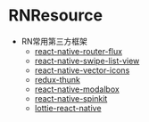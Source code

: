 # RNResource

<ul>
  <li>RN常用第三方框架
    <ul>
      <li><a href="https://github.com/aksonov/react-native-router-flux">react-native-router-flux</a></li>
      <li><a href="https://github.com/jemise111/react-native-swipe-list-view">react-native-swipe-list-view</a></li>
      <li><a href="https://github.com/oblador/react-native-vector-icons">react-native-vector-icons</a></li>
      <li><a href="https://github.com/gaearon/redux-thunk">redux-thunk</a></li>
      <li><a href="https://github.com/maxs15/react-native-modalbox">react-native-modalbox</a></li>
      <li><a href="https://github.com/maxs15/react-native-spinkit">react-native-spinkit</a></li>
      <li><a href="https://github.com/airbnb/lottie-react-native">lottie-react-native</a></li>
    </ul>
  </li>
</ul>
